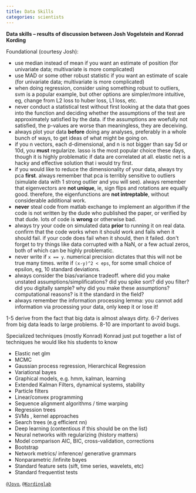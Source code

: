 ```yaml
---
title: Data Skills
categories: scientists
---
```


**Data skills – results of discussion between Josh Vogelstein and Konrad Kording**

Foundational (courtesy Josh):

  - use median instead of mean if you want an estimate of position (for univariate data; multivariate is more complicated)
  - use MAD or some other robust statistic if you want an estimate of scale (for univariate data; multivariate is more complicated)
  - when doing regression, consider using something robust to outliers, svm is a popular example, but other options are simpler/more intuitive, eg, change from L2 loss to huber loss, L1 loss, etc.
  - never conduct a statistical test without first looking at the data that goes into the function and deciding whether the assumptions of the test are approximately satisfied by the data. if the assumptions are woefully not satisfied, the p-values are worse than meaningless, they are deceiving.
  - always plot your data **before** doing any analyses, preferably in a whole bunch of ways, to get ideas of what might be going on.
  - if you n vectors, each d-dimensional, and n is not bigger than say 5d or 10d, you **must** regularize. lasso is the most popular choice these days, though it is highly problematic if data are correlated at all. elastic net is a hacky and effective solution that i would try first.
  - if you would like to reduce the dimensionality of your data, always try pca **first**. always remember that pca is terribly sensitive to outliers (simulate data with 1 strong outlier and you will see). always remember that eigenvectors are **not unique**, ie, sign flips and rotations are equally good. therefore, the eigenfunctions are **not intreptable**, without considerable additional work.
  - **never** steal code from matlab exchange to implement an algorithm if the code is not written by the dude who published the paper, or verified by that dude. lots of code is **wrong** or otherwise bad.
  - always try your code on simulated data **prior** to running it on real data. confirm that the code works when it should work and fails when it should fail. if your code does fail when it should, then it failed. don't forget to try things like data corrupted with a NaN, or a few actual zeros, both of which can be highly problematic.
  - never write if `x == y`. numerical precision dictates that this will not be true many times. write if `(x-y)^2 < eps`, for some small choice of epsilon, eg, 10 standard deviations.
  - always consider the bias/variance tradeoff. where did you make unstated assumptions/simplifications? did you spike sort? did you filter? did you digitally sample? why did you make these assumptions? computational reasons? is it the standard in the field?
  - always remember the information processing lemma: you cannot add information via processing your data, only keep it or lose it!

1-5 derive from the fact that big data is almost always dirty. 6-7 derives from big data leads to large problems. 8-10 are important to avoid bugs.

Specialized techniques (mostly Konrad) Konrad just put together a list of techniques he would like his students to know

  - Elastic net glm
  - MCMC
  - Gaussian process regression, Hierarchical Regression
  - Variational bayes
  - Graphical models, e.g. hmm, kalman, learning
  - Extended Kalman Filters, dynamical systems, stability
  - Particle filters
  - Linear/convex programming
  - Sequence alignment algorithms / time warping
  - Regression trees
  - SVMs , kernel approaches
  - Search trees (e.g efficient nn)
  - Deep learning (contentious if this should be on the list)
  - Neural networks with regularizing (history matters)
  - Model comparison AIC, BIC, cross-validation, corrections
  - Bootstrap
  - Network metrics/ inference/ generative grammars
  - Nonparametric /infinite bayes
  - Standard feature sets (sift, time series, wavelets, etc)
  - Standard frequentist tests


<i class="fa fa-twitter"></i> [`@Jovo`](https://twitter.com/jovo), [`@Kordinglab`](https://twitter.com/KordingLab)
